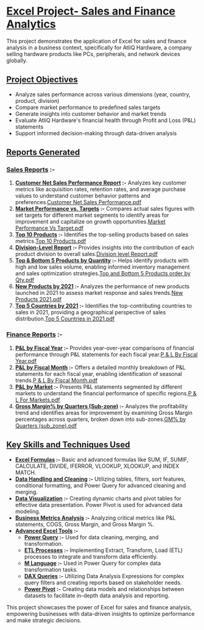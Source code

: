 # **<ins>Excel Project- Sales and Finance Analytics</ins>** #

This project demonstrates the application of Excel for sales and finance analysis in a business context, specifically for AtliQ Hardware, a company selling hardware products like PCs, peripherals, and network devices globally.

## **<ins>Project Objectives</ins>** ##
  + Analyze sales performance across various dimensions (year, country, product, division)
  + Compare market performance to predefined sales targets
  +	Generate insights into customer behavior and market trends
  +	Evaluate AtliQ Hardware's financial health through Profit and Loss (P&L) statements
  +	Support informed decision-making through data-driven analysis

## **<ins>Reports Generated</ins>** ##

### **<ins>Sales Reports</ins> :-** ###
  1.	**<ins>Customer Net Sales Performance Report</ins> :-** Analyzes key customer metrics like acquisition rates, retention rates, and average purchase values to understand customer behavior patterns and preferences.[Customer Net Sales Performance.pdf](https://github.com/user-attachments/files/16030747/Customer.Net.Sales.Performance.pdf)
  2.	**<ins>Market Performance vs. Targets</ins> :-** Compares actual sales figures with set targets for different market segments to identify areas for improvement and capitalize on growth opportunities.[Market Performance Vs Target.pdf](https://github.com/user-attachments/files/16030751/Market.Performance.Vs.Target.pdf)
  3.	**<ins>Top 10 Products</ins> :-** Identifies the top-selling products based on sales metrics.[Top 10 Products.pdf](https://github.com/user-attachments/files/16030758/Top.10.Products.pdf)
  4.	**<ins>Division-Level Report</ins> :-** Provides insights into the contribution of each product division to overall sales.[Division level Report.pdf](https://github.com/user-attachments/files/16030749/Division.level.Report.pdf)
  5.	**<ins>Top & Bottom 5 Products by Quantity</ins> :-** Helps identify products with high and low sales volume, enabling informed inventory management and sales optimization strategies.[Top and Bottom 5 Products order by Qty.pdf](https://github.com/user-attachments/files/16030759/Top.and.Bottom.5.Products.order.by.Qty.pdf)
  6.	**<ins>New Products by 2021</ins> :-** Analyzes the performance of new products launched in 2021 to assess market response and sales trends.[New Products 2021.pdf](https://github.com/user-attachments/files/16030752/New.Products.2021.pdf)
  7.	**<ins>Top 5 Countries by 2021</ins> :-** Identifies the top-contributing countries to sales in 2021, providing a geographical perspective of sales distribution.[Top 5 Countries in 2021.pdf](https://github.com/user-attachments/files/16030756/Top.5.Countries.in.2021.pdf)

### **<ins>Finance Reports</ins> :-** ###
  1.	**<ins>P&L by Fiscal Year</ins> :-** Provides year-over-year comparisons of financial performance through P&L statements for each fiscal year.[P & L By Fiscal Year.pdf](https://github.com/user-attachments/files/16030754/P.L.By.Fiscal.Year.pdf)
  2.	**<ins>P&L by Fiscal Month</ins> :-** Offers a detailed monthly breakdown of P&L statements for each fiscal year, enabling identification of seasonal trends.[P & L By Fiscal Month.pdf](https://github.com/user-attachments/files/16030753/P.L.By.Fiscal.Month.pdf)
  3.	**<ins>P&L by Market</ins> :-** Presents P&L statements segmented by different markets to understand the financial performance of specific regions.[P & L For Markets.pdf](https://github.com/user-attachments/files/16030755/P.L.For.Markets.pdf)
  4.	**<ins>Gross Margin% by Quarters (Sub-zone)</ins> :-** Analyzes the profitability trend and identifies areas for improvement by examining Gross Margin percentages across quarters, broken down into sub-zones.[GM% by Quarters (sub_zone).pdf](https://github.com/user-attachments/files/16030750/GM.by.Quarters.sub_zone.pdf)

## **<ins>Key Skills and Techniques Used</ins>** ##
  + **<ins>Excel Formulas</ins> :-** Basic and advanced formulas like SUM, IF, SUMIF, CALCULATE, DIVIDE, IFERROR, VLOOKUP, XLOOKUP, and INDEX MATCH.
  + **<ins>Data Handling and Cleaning</ins> :-** Utilizing tables, filters, sort features, conditional formatting, and Power Query for advanced cleaning and merging.
  + **<ins>Data Visualization</ins> :-** Creating dynamic charts and pivot tables for effective data presentation. Power Pivot is used for advanced data modeling.
  + **<ins>Business Metrics Analysis</ins> :-** Analyzing critical metrics like P&L statements, COGS, Gross Margin, and Gross Margin %.
  + **<ins>Advanced Excel Tools</ins> :-** 
    - **<ins>Power Query</ins> :-** Used for data cleaning, merging, and transformation.
    - **<ins>ETL Processes</ins> :-** Implementing Extract, Transform, Load (ETL) processes to integrate and transform data efficiently.
    - **<ins>M Language</ins> :-** Used in Power Query for complex data transformation tasks.
    - **<ins>DAX Queries</ins> :-** Utilizing Data Analysis Expressions for complex query filters and creating reports based on stakeholder needs.
    - **<ins>Power Pivot</ins> :-** Creating data models and relationships between datasets to facilitate in-depth data analysis and reporting.


This project showcases the power of Excel for sales and finance analysis, empowering businesses with data-driven insights to optimize performance and make strategic decisions.

